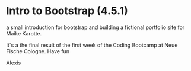# Intro to Bootstrap (4.5.1)

a small introduction for bootstrap and building a fictional portfolio site for Maike Karotte.

It´s a the final result of the first week of the Coding Bootcamp at Neue Fische Cologne. Have fun

Alexis
